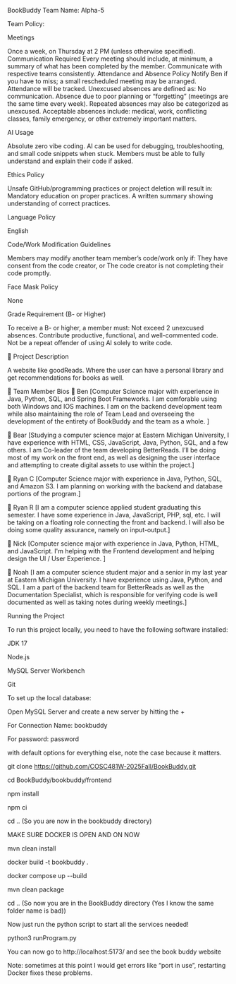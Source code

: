 BookBuddy
Team Name: Alpha-5

Team Policy:

Meetings

Once a week, on Thursday at 2 PM (unless otherwise specified).
Communication Required
Every meeting should include, at minimum, a summary of what has been completed by the member.
Communicate with respective teams consistently.
Attendance and Absence Policy
Notify Ben if you have to miss; a small rescheduled meeting may be arranged.
Attendance will be tracked.
Unexcused absences are defined as:
No communication.
Absence due to poor planning or “forgetting” (meetings are the same time every week).
Repeated absences may also be categorized as unexcused.
Acceptable absences include: medical, work, conflicting classes, family emergency, or other extremely important matters.

AI Usage

Absolute zero vibe coding.
AI can be used for debugging, troubleshooting, and small code snippets when stuck.
Members must be able to fully understand and explain their code if asked.

Ethics Policy

Unsafe GitHub/programming practices or project deletion will result in:
Mandatory education on proper practices.
A written summary showing understanding of correct practices.

Language Policy

English

Code/Work Modification Guidelines

Members may modify another team member’s code/work only if:
They have consent from the code creator, or
The code creator is not completing their code promptly.

Face Mask Policy

None

Grade Requirement (B- or Higher)

To receive a B- or higher, a member must:
Not exceed 2 unexcused absences.
Contribute productive, functional, and well-commented code.
Not be a repeat offender of using AI solely to write code.

📖 Project Description

A website like goodReads. Where the user can have a personal library and get recommendations for books as well.

🙌 Team Member Bios
🧑 Ben
[Computer Science major with experience in Java, Python, SQL, and Spring Boot Frameworks. I am comforable using both Windows and IOS machines. I am on the backend development team while also maintaining the role of Team Lead and overseeing the development of the entirety of BookBuddy and the team as a whole. ]

🧑 Bear
[Studying a computer science major at Eastern Michigan University, I have experience with HTML, CSS, JavaScript, Java, Python, SQL, and a few others. I am Co-leader of the team developing BetterReads. I’ll be doing most of my work on the front end, as well as designing the user interface and attempting to create digital assets to use within the project.]

🧑 Ryan C
[Computer Science major with experience in Java, Python, SQL, and Amazon S3. I am planning on working with the backend and database portions of the program.]

🧑 Ryan R
[I am a computer science applied student graduating this semester. I have some experience in Java, JavaScript, PHP, sql, etc. I will be taking on a floating role connecting the front and backend. I will also be doing some quality assurance, namely on input-output.]

🧑 Nick
[Computer science major with experience in Java, Python, HTML, and JavaScript. I'm helping with the Frontend development and helping design the UI / User Experience. ]

🧑 Noah
[I am a computer science student major and a senior in my last year at Eastern Michigan University. I have experience using Java, Python, and SQL. I am a part of the backend team for BetterReads as well as the Documentation Specialist, which is responsible for verifying code is well documented as well as taking notes during weekly meetings.]

Running the Project

To run this project locally, you need to have the following software installed:

JDK 17

Node.js

MySQL Server Workbench

Git

To set up the local database:

Open MySQL Server and create a new server by hitting the +

For Connection Name: bookbuddy

For password: password

with default options for everything else, note the case because it matters.


git clone https://github.com/COSC481W-2025Fall/BookBuddy.git

cd BookBuddy/bookbuddy/frontend

npm install

npm ci

cd .. (So you are now in the bookbuddy directory)

MAKE SURE DOCKER IS OPEN AND ON NOW

mvn clean install

docker build -t bookbuddy .

docker compose up --build

mvn clean package

cd .. (So now you are in the BookBuddy directory (Yes I know the same folder name is bad))

Now just run the python script to start all the services needed!

python3 runProgram.py

You can now go to http://localhost:5173/ and see the book buddy website

Note: sometimes at this point I would get errors like “port in use”, restarting Docker fixes these problems.

